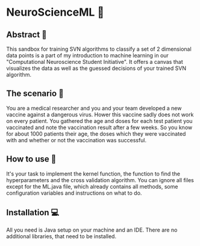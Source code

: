 # NeuroScienceML 🧠

## Abstract 🤠
This sandbox for training SVN algorithms to classify a set of 2 dimensional data points is a part of my introduction to machine learning in our "Computational Neuroscience Student Initiative". It offers a canvas that visualizes the data as well as the guessed decisions of your trained SVN algorithm.

## The scenario 💉
You are a medical researcher and you and your team developed a new vaccine against a dangerous virus. Hower this vaccine sadly does not work on every patient. You gathered the age and doses for each test patient you vaccinated and note the vaccination result after a few weeks.  So you know for about 1000 patients their age, the doses which they were vaccinated with and whether or not the vaccination was successful.

## How to use 🤔
It's your task to implement the kernel function, the function to find the hyperparameters and the cross validation algorithm. You can ignore all files except for the ML.java file, which already contains all methods, some configuration variables and instructions on what to do.

## Installation 💻
All you need is Java setup on your machine and an IDE. There are no additional libraries, that need to be installed.